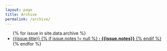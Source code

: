 ```yaml
---
layout: page
title: Archive
permalink: /archive/
---
```


<ul id="archive">
{% for issue in site.data.archive %}
  <li class="archiveposturl">
    <span><a href="{{ site.baseurl }}/{{ issue.href }}">{{issue.title}}
    {% if issue.notes != null %}
      <b>: {{issue.notes}}</b>
    {% endif %}
    </a></span><br>
    <span class = "postlower"></span>
    <strong style="font-size:100%; font-family: 'Titillium Web', sans-serif; float:right; padding-right: .5em"> </strong>
  </li>
{% endfor %}
</ul>
